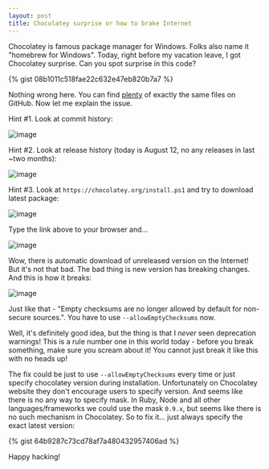 ```yaml
---
layout: post
title: Chocolatey surprise or how to brake Internet
---
```


Chocolatey is famous package manager for Windows. Folks also name it "homebrew for Windows". Today, right before my vacation leave, I got Chocolatey surprise. Can you spot surprise in this code?

{% gist 08b1011c518fae22c632e47eb820b7a7 %}

Nothing wrong here. You can find [plenty](https://github.com/search?q=https%3A%2F%2Fchocolatey.org%2Finstall.ps1&ref=searchresults&type=Code&utf8=%E2%9C%93) of exactly the same files on GitHub. Now let me explain the issue.

Hint #1. Look at commit history:

![image](https://cloud.githubusercontent.com/assets/1477672/17631654/cea09a2a-6079-11e6-918a-087c37b63c94.png)

Hint #2. Look at release history (today is August 12, no any releases in last ~two months):

![image](https://cloud.githubusercontent.com/assets/1477672/17631701/00ee6fa2-607a-11e6-8da4-328cb7100700.png)

Hint #3. Look at `https://chocolatey.org/install.ps1` and try to download latest package:

![image](https://cloud.githubusercontent.com/assets/1477672/17631792/62db3326-607a-11e6-82fe-7725d78ccfcc.png)

Type the link above to your browser and...

![image](https://cloud.githubusercontent.com/assets/1477672/17631849/9497c384-607a-11e6-8c7f-cad5092a471e.png)

Wow, there is automatic download of unreleased version on the Internet! But it's not that bad. The bad thing is new version has breaking changes. And this is how it breaks:

![image](https://cloud.githubusercontent.com/assets/1477672/17632278/4b89b970-607c-11e6-9df1-bcff96a3b7a3.png)

Just like that - "Empty checksums are no longer allowed by default for non-secure sources.". You have to use `--allowEmptyChecksums` now.

Well, it's definitely good idea, but the thing is that I _never_ seen deprecation warnings! This is a rule number one in this world today - before you break something, make sure you scream about it! You cannot just break it like this with no heads up!

The fix could be just to use `--allowEmptyChecksums` every time or just specify chocolatey version during installation. Unfortunately on Chocolatey website they don't encourage users to specify version. And seems like there is no any way to specify mask. In Ruby, Node and all other languages/frameworks we could use the mask `0.9.x`, but seems like there is no such mechanism in Chocolatey. So to fix it... just always specify the exact latest version:

{% gist 64b9287c73cd78af7a480432957406ad %}

Happy hacking!

